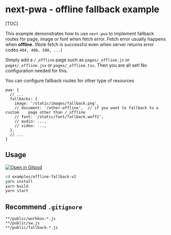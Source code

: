 # next-pwa - offline fallback example

[TOC]

This example demonstrates how to use `next-pwa` to implement fallback routes for page, image or font when fetch error. Fetch error usually happens when **offline**. (Note fetch is successful even when server returns error codes `404, 400, 500, ...`)

Simply add a `/_offline` page such as `pages/_offline.js` or `pages/_offline.jsx` or `pages/_offline.tsx`. Then you are all set! No configuration needed for this.

You can configure fallback routes for other type of resources

```
pwa: {
  // ...
  fallbacks: {
    image: '/static/images/fallback.png',
    // document: '/other-offline',  // if you want to fallback to a custom    page other than /_offline
    // font: '/static/font/fallback.woff2',
    // audio: ...,
    // video: ...,
  },
  // ...
}
```

## Usage

[![Open in Gitpod](https://img.shields.io/badge/Open%20In-Gitpod.io-%231966D2?style=for-the-badge&logo=gitpod)](https://gitpod.io/#https://github.com/shadowwalker/next-pwa/)

``` bash
cd examples/offline-fallback-v2
yarn install
yarn build
yarn start
```

## Recommend `.gitignore`

```
**/public/workbox-*.js
**/public/sw.js
**/public/fallback-*.js
```



